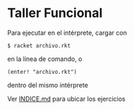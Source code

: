 # Taller Funcional

Para ejecutar en el intérprete, cargar con

`$ racket archivo.rkt`

en la línea de comando, o

`(enter! "archivo.rkt")`

dentro del mismo intérprete

Ver [INDICE.md](INDICE.md) para ubicar los ejercicios
